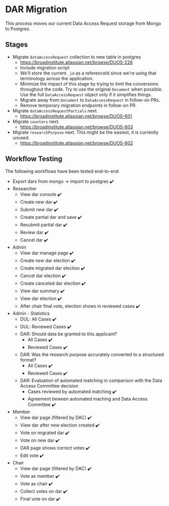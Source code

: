 # DAR Migration

This process moves our current Data Access Request storage from Mongo
to Postgres.

## Stages
* Migrate `dataAccessRequest` collection to new table in postgres
  * https://broadinstitute.atlassian.net/browse/DUOS-226
  * Include migration script
  * We'll store the current `_id` as a referenceId since we're using
    that terminology across the application. 
  * Minimize the impact of this stage by trying to limit the conversions 
    throughout the code. Try to use the original `Document` when possible.
    Use the full `DataAccessRequest` object only if it simplifies things.
  * Migrate away from `Document` to `DataAccessRequest` in follow-on PRs.
  * Remove temporary migration endpoints in follow-on PR.
* Migrate `dataAccessRequestPartials` next.
  * https://broadinstitute.atlassian.net/browse/DUOS-601
* Migrate `counters` next.
  * https://broadinstitute.atlassian.net/browse/DUOS-603
* Migrate `researchPurpose` next. This might be the easiest, it is currently
  unused.
  * https://broadinstitute.atlassian.net/browse/DUOS-602
  
## Workflow Testing
The following workflows have been tested end-to-end

* Export dars from mongo -> import to postgres :heavy_check_mark: 
* Researcher
  * View dar console :heavy_check_mark:
  * Create new dar :heavy_check_mark:
  * Submit new dar :heavy_check_mark:
  * Create partial dar and save :heavy_check_mark:
  * Resubmit partial dar :heavy_check_mark:
  * Review dar :heavy_check_mark:
  * Cancel dar :heavy_check_mark:
* Admin
  * View dar manage page :heavy_check_mark:
  * Create new dar election :heavy_check_mark:
  * Create migrated dar election :heavy_check_mark:
  * Cancel dar election :heavy_check_mark:
  * Create canceled dar election :heavy_check_mark:
  * View dar summary :heavy_check_mark:
  * View dar election :heavy_check_mark:
  * After chair final vote, election shows in reviewed cases :heavy_check_mark:
* Admin - Statistics
  * DUL: All Cases :heavy_check_mark:
  * DUL: Reviewed Cases :heavy_check_mark:
  * DAR: Should data be granted to this applicant?
    * All Cases :heavy_check_mark:
    * Reviewed Cases :heavy_check_mark:
  * DAR: Was the research purpose accurately converted to a structured format? 
    * All Cases :heavy_check_mark:
    * Reviewed Cases :heavy_check_mark:
  * DAR: Evaluation of automated matching in comparison with the Data Access Committee decision 
    * Cases reviewed by automated matching :heavy_check_mark: 
    * Agreement beween automated maching and Data Access Committee :heavy_check_mark:
* Member
  * View dar page (filtered by DAC) :heavy_check_mark:
  * View dar after new election created :heavy_check_mark:
  * Vote on migrated dar :heavy_check_mark:
  * Vote on new dar :heavy_check_mark:
  * DAR page shows correct votes :heavy_check_mark:
  * Edit vote :heavy_check_mark:
* Chair
  * View dar page (filtered by DAC) :heavy_check_mark:
  * Vote as member :heavy_check_mark: 
  * Vote as chair :heavy_check_mark:
  * Collect votes on dar :heavy_check_mark:
  * Final vote on dar :heavy_check_mark: 
  